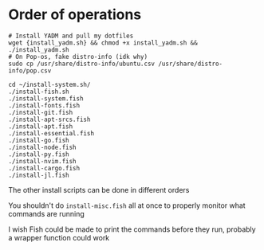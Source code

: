 # Order of operations

```
# Install YADM and pull my dotfiles
wget {install_yadm.sh} && chmod +x install_yadm.sh && ./install_yadm.sh
# On Pop-os, fake distro-info (idk why)
sudo cp /usr/share/distro-info/ubuntu.csv /usr/share/distro-info/pop.csv

cd ~/install-system.sh/
./install-fish.sh
./install-system.fish
./install-fonts.fish
./install-git.fish
./install-apt-srcs.fish
./install-apt.fish
./install-essential.fish
./install-go.fish
./install-node.fish
./install-py.fish
./install-nvim.fish
./install-cargo.fish
./install-jl.fish
```

The other install scripts can be done in different orders

You shouldn't do `install-misc.fish` all at once to properly monitor what commands are running

I wish Fish could be made to print the commands before they run, probably a wrapper function could work
